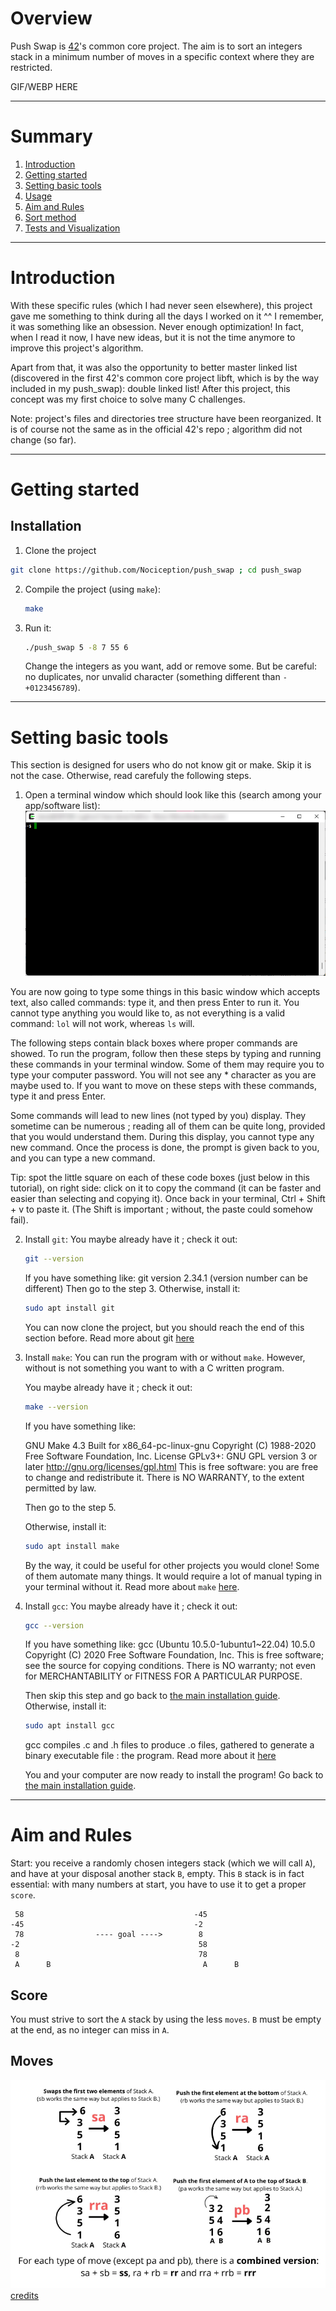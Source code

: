 # Overview
Push Swap is [42](https://42.fr)'s common core project.
The aim is to sort an integers stack in a minimum number of moves in a specific context where they are restricted.

GIF/WEBP HERE

---

# Summary
1. [Introduction](#Introduction)
2. [Getting started](#Getting-started)
3. [Setting basic tools](#Setting-basic-tools)
4. [Usage](#Usage)
5. [Aim and Rules](#Aim-and-Rules)
6. [Sort method](#Sort-method)
7. [Tests and Visualization](#Tests-and-Visualization)

---

# Introduction
With these specific rules (which I had never seen elsewhere), this project gave me something to think during all the days I worked on it ^^ I remember, it was something like an obsession.
Never enough optimization! In fact, when I read it now, I have new ideas, but it is not the time anymore to improve this project's algorithm.

Apart from that, it was also the opportunity to better master linked list (discovered in the first 42's common core project libft, which is by the way included in my push_swap): double linked list! After this project, this concept was my first choice to solve many C challenges.

Note: project's files and directories tree structure have been reorganized. It is of course not the same as in the official 42's repo ; algorithm did not change (so far).

---

# Getting started
## Installation
1. Clone the project
  ```bash
  git clone https://github.com/Nociception/push_swap ; cd push_swap
  ```
2. Compile the project (using `make`):
   ```bash
   make
   ```
3. Run it:
   ```bash
   ./push_swap 5 -8 7 55 6
   ```
   Change the integers as you want, add or remove some.
   But be careful: no duplicates, nor unvalid character (something different than `-+0123456789`).

---

# Setting basic tools
This section is designed for users who do not know git or make. Skip it is not the case.
Otherwise, read carefuly the following steps.
1. Open a terminal window which should look like this (search among your app/software list):
![terminal_picture](https://github.com/Nociception/assets_storage/blob/main/global/terminal_picture.png)

You are now going to type some things in this basic window which accepts text, also called commands:
type it, and then press Enter to run it.
You cannot type anything you would like to, as not everything is a valid command: `lol` will not work, whereas `ls` will.

The following steps contain black boxes where proper commands are showed. To run the program, follow then these steps by typing and running these commands in your terminal window.
Some of them may require you to type your computer password. You will not see any * character as you are maybe used to. If you want to move on these steps with these commands, type it and press Enter.

Some commands will lead to new lines (not typed by you) display. They sometime can be numerous ; reading all of them can be quite long, provided that you would understand them. During this display, you cannot type any new command. Once the process is done, the prompt is given back to you, and you can type a new command.

Tip: spot the little square on each of these code boxes (just below in this tutorial), on right side: click on it to copy the command (it can be faster and easier than selecting and copying it). Once back in your terminal, Ctrl + Shift + v to paste it. (The Shift is important ; without, the paste could somehow fail).

2. Install `git`:
   You maybe already have it ; check it out:
   ```bash
   git --version
   ```
   If you have something like: git version 2.34.1 (version number can be different)
   Then go to the step 3.
   Otherwise, install it:
   ```bash
   sudo apt install git
   ```

   You can now clone the project, but you should reach the end of this section before. Read more about git [here](https://en.wikipedia.org/wiki/Git)

4. Install `make`:
   You can run the program with or without `make`.
   However, without is not something you want to with a C written program.

   You maybe already have it ; check it out:
   ```bash
   make --version
   ```
   If you have something like:

   GNU Make 4.3
   Built for x86_64-pc-linux-gnu
   Copyright (C) 1988-2020 Free Software Foundation, Inc.
   License GPLv3+: GNU GPL version 3 or later <http://gnu.org/licenses/gpl.html>
   This is free software: you are free to change and redistribute it.
   There is NO WARRANTY, to the extent permitted by law.

   Then go to the step 5.

   Otherwise, install it:
   ```bash
   sudo apt install make
   ```
   By the way, it could be useful for other projects you would clone!
   Some of them automate many things.
   It would require a lot of manual typing in your terminal without it.
   Read more about `make` [here](https://en.wikipedia.org/wiki/Make_(software)).

5. Install `gcc`:
   You maybe already have it ; check it out:
   ```bash
   gcc --version
   ```
   If you have something like:
   gcc (Ubuntu 10.5.0-1ubuntu1~22.04) 10.5.0
   Copyright (C) 2020 Free Software Foundation, Inc.
   This is free software; see the source for copying conditions.  There is NO
   warranty; not even for MERCHANTABILITY or FITNESS FOR A PARTICULAR PURPOSE.

   Then skip this step and go back to [the main installation guide](#Getting-Started).
   Otherwise, install it:
   ```bash
   sudo apt install gcc
   ```

   gcc compiles .c and .h files to produce .o files, gathered to generate a binary executable file : the program.
   Read more about it [here](https://fr.wikipedia.org/wiki/GNU_Compiler_Collection)

   You and your computer are now ready to install the program! Go back to [the main installation guide](#Getting-Started).

---

# Aim and Rules

Start: you receive a randomly chosen integers stack (which we will call `A`), and have at your disposal another stack `B`, empty.
This `B` stack is in fact essential: with many numbers at start, you have to use it to get a proper `score`.

```
 58                                      -45
-45                                      -2
 78                ---- goal ---->        8
-2                                        58
 8                                        78
 A      B                                  A      B
```

## Score
You must strive to sort the `A` stack by using the less `moves`.
`B` must be empty at the end, as no integer can miss in `A`.

## Moves
![terminal_picture](https://github.com/Nociception/assets_storage/blob/main/push_swap/push_swap_moves.webp)
[credits](https://medium.com/@kilfenbaridon/how-to-over-optimize-an-algorithm-push-swap-42-school-project-d01a50e5fd78)






